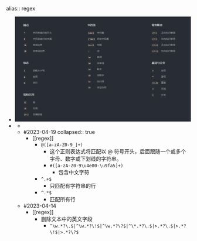 alias:: regex

- ![image.png](../assets/image_1681889076820_0.png)
-
	-
	- #2023-04-19
	  collapsed:: true
		- [[regex]]
			- `@([a-zA-Z0-9_]+)`
				- 这个正则表达式将匹配以 @ 符号开头，后面跟随一个或多个字母、数字或下划线的字符串。
				- `#([a-zA-Z0-9\u4e00-\u9fa5]+)`
					- 包含中文字符
			- `^.+$`
				- 只匹配有字符串的行
			- `^.*$`
				- 匹配所有行
	- #2023-04-14
		- [[regex]]
			- 删除文本中的英文字段
				- `^\w.*?\.$|^\w.*?\!$|^\w.*?\?$|^\*.*?\.$|>.*?\.$|>.*?\!$|>.*?\?$`